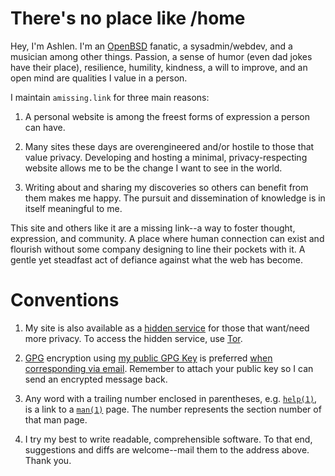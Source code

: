 # There's no place like /home

Hey, I'm Ashlen. I'm an [OpenBSD](https://www.openbsd.org/) fanatic,
a sysadmin/webdev, and a musician among other things. Passion, a sense
of humor (even dad jokes have their place), resilience, humility,
kindness, a will to improve, and an open mind are qualities I value in
a person.

I maintain `amissing.link` for three main reasons:

1. A personal website is among the freest forms of expression a person
   can have.

1. Many sites these days are overengineered and/or hostile to those
   that value privacy. Developing and hosting a minimal,
   privacy-respecting website allows me to be the change I want to see
   in the world.

1. Writing about and sharing my discoveries so others can benefit from
   them makes me happy. The pursuit and dissemination of knowledge is in
   itself meaningful to me.

This site and others like it are a missing link--a way to
foster thought, expression, and community. A place where human
connection can exist and flourish without some company designing to line
their pockets with it. A gentle yet steadfast act of defiance against
what the web has become.

# Conventions

1. My site is also available as a [hidden
   service](http://jentyxddh2rf47gd3e43kuebyn2xsv6h72gzh46oe4rxyovvm7xe5ead.onion/)
   for those that want/need more privacy. To access the hidden service, use
   [Tor](https://www.torproject.org/).

1. [GPG](https://www.gnupg.org/ "GNU Privacy Guard") encryption using
   [my public GPG Key](pubkeys/eurydice.key) is preferred [when
   corresponding via email](mailto:eurydice@riseup.net
   "eurydice@riseup.net"). Remember to attach your public key so I can
   send an encrypted message back.

1. Any word with a trailing number enclosed in parentheses,
   e.g. [`help(1)`](https://man.openbsd.org/help), is a link to
   a [`man(1)`](https://man.openbsd.org/man) page. The number represents
   the section number of that man page.

1. I try my best to write readable, comprehensible software. To that
   end, suggestions and diffs are welcome--mail them to the address
   above. Thank you.
